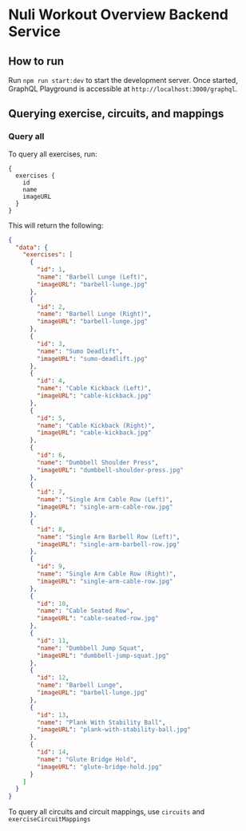 # Nuli Workout Overview Backend Service

## How to run

Run `npm run start:dev` to start the development server. Once started, GraphQL Playground is accessible at `http://localhost:3000/graphql`.

## Querying exercise, circuits, and mappings

### Query all

To query all exercises, run:

```gql
{
  exercises {
    id
    name
    imageURL
  }
}
```

This will return the following:

```json
{
  "data": {
    "exercises": [
      {
        "id": 1,
        "name": "Barbell Lunge (Left)",
        "imageURL": "barbell-lunge.jpg"
      },
      {
        "id": 2,
        "name": "Barbell Lunge (Right)",
        "imageURL": "barbell-lunge.jpg"
      },
      {
        "id": 3,
        "name": "Sumo Deadlift",
        "imageURL": "sumo-deadlift.jpg"
      },
      {
        "id": 4,
        "name": "Cable Kickback (Left)",
        "imageURL": "cable-kickback.jpg"
      },
      {
        "id": 5,
        "name": "Cable Kickback (Right)",
        "imageURL": "cable-kickback.jpg"
      },
      {
        "id": 6,
        "name": "Dumbbell Shoulder Press",
        "imageURL": "dumbbell-shoulder-press.jpg"
      },
      {
        "id": 7,
        "name": "Single Arm Cable Row (Left)",
        "imageURL": "single-arm-cable-row.jpg"
      },
      {
        "id": 8,
        "name": "Single Arm Barbell Row (Left)",
        "imageURL": "single-arm-barbell-row.jpg"
      },
      {
        "id": 9,
        "name": "Single Arm Cable Row (Right)",
        "imageURL": "single-arm-cable-row.jpg"
      },
      {
        "id": 10,
        "name": "Cable Seated Row",
        "imageURL": "cable-seated-row.jpg"
      },
      {
        "id": 11,
        "name": "Dumbbell Jump Squat",
        "imageURL": "dumbbell-jump-squat.jpg"
      },
      {
        "id": 12,
        "name": "Barbell Lunge",
        "imageURL": "barbell-lunge.jpg"
      },
      {
        "id": 13,
        "name": "Plank With Stability Ball",
        "imageURL": "plank-with-stability-ball.jpg"
      },
      {
        "id": 14,
        "name": "Glute Bridge Hold",
        "imageURL": "glute-bridge-hold.jpg"
      }
    ]
  }
}
```

To query all circuits and circuit mappings, use `circuits` and `exerciseCircuitMappings`
